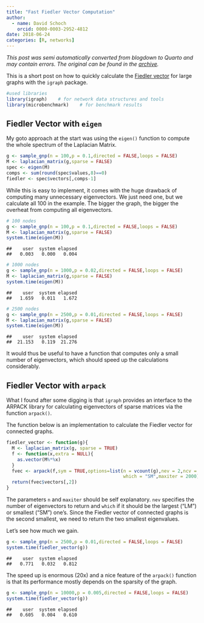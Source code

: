 ```yaml
---
title: "Fast Fiedler Vector Computation"
author:
  - name: David Schoch
    orcid: 0000-0003-2952-4812
date: 2018-06-24
categories: [R, networks]
---
```




*This post was semi automatically converted from blogdown to Quarto and may contain errors. The original can be found in the [archive](http://archive.schochastics.net/post/fast-fiedler-vector-computation/).*

This is a short post on how to quickly calculate the [Fiedler
vector](http://mathworld.wolfram.com/FiedlerVector.html) for large
graphs with the `igraph` package.

``` r
#used libraries
library(igraph)    # for network data structures and tools
library(microbenchmark)    # for benchmark results
```

## Fiedler Vector with `eigen`

My goto approach at the start was using the `eigen()` function to
compute the whole spectrum of the Laplacian Matrix.

``` r
g <- sample_gnp(n = 100,p = 0.1,directed = FALSE,loops = FALSE)
M <- laplacian_matrix(g,sparse = FALSE)
spec <- eigen(M)
comps <- sum(round(spec$values,8)==0)
fiedler <- spec$vectors[,comps-1]
```

While this is easy to implement, it comes with the huge drawback of
computing many unnecessary eigenvectors. We just need one, but we
calculate all 100 in the example. The bigger the graph, the bigger the
overheat from computing all eigenvectors.

``` r
# 100 nodes
g <- sample_gnp(n = 100,p = 0.1,directed = FALSE,loops = FALSE)
M <- laplacian_matrix(g,sparse = FALSE)
system.time(eigen(M))
```

``` hljs
##    user  system elapsed 
##   0.003   0.000   0.004
```

``` r
# 1000 nodes
g <- sample_gnp(n = 1000,p = 0.02,directed = FALSE,loops = FALSE)
M <- laplacian_matrix(g,sparse = FALSE)
system.time(eigen(M))
```

``` hljs
##    user  system elapsed 
##   1.659   0.011   1.672
```

``` r
# 2500 nodes
g <- sample_gnp(n = 2500,p = 0.01,directed = FALSE,loops = FALSE)
M <- laplacian_matrix(g,sparse = FALSE)
system.time(eigen(M))
```

``` hljs
##    user  system elapsed 
##  21.153   0.119  21.276
```

It would thus be useful to have a function that computes only a small
number of eigenvectors, which should speed up the calculations
considerably.

## Fiedler Vector with `arpack`

What I found after some digging is that `igraph` provides an interface
to the ARPACK library for calculating eigenvectors of sparse matrices
via the function `arpack()`.

The function below is an implementation to calculate the Fiedler vector
for connected graphs.

``` r
fiedler_vector <- function(g){
  M <- laplacian_matrix(g, sparse = TRUE)
  f <- function(x,extra = NULL){
    as.vector(M%*%x)
  }
  fvec <- arpack(f,sym = TRUE,options=list(n = vcount(g),nev = 2,ncv = 8, 
                                           which = "SM",maxiter = 2000))
  return(fvec$vectors[,2])
}
```

The parameters `n` and `maxiter` should be self explanatory. `nev`
specifies the number of eigenvectors to return and `which` if it should
be the largest (“LM”) or smallest (“SM”) one’s. Since the Fiedler vector
of connected graphs is the second smallest, we need to return the two
smallest eigenvalues.

Let’s see how much we gain.

``` r
g <- sample_gnp(n = 2500,p = 0.01,directed = FALSE,loops = FALSE)
system.time(fiedler_vector(g))
```

``` hljs
##    user  system elapsed 
##   0.771   0.032   0.812
```

The speed up is enormous (20x) and a nice feature of the `arpack()`
function is that its performance mostly depends on the sparsity of the
graph.

``` r
g <- sample_gnp(n = 10000,p = 0.005,directed = FALSE,loops = FALSE)
system.time(fiedler_vector(g))
```

``` hljs
##    user  system elapsed 
##   0.605   0.004   0.610
```

